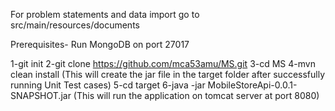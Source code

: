 For problem statements and data import go to src/main/resources/documents

Prerequisites-
Run MongoDB on port 27017

1-git init
2-git clone https://github.com/mca53amu/MS.git
3-cd MS
4-mvn clean install (This will create the jar file in the target folder after successfully running Unit Test cases)
5-cd target
6-java -jar MobileStoreApi-0.0.1-SNAPSHOT.jar (This will run the application on tomcat server at  port 8080)
